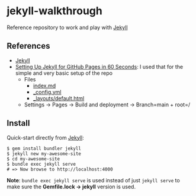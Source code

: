 # jekyll-walkthrough
Reference repository to work and play with [Jekyll](https://jekyllrb.com/)

## References

- [Jekyll](https://jekyllrb.com/)
- [Setting Up Jekyll for GitHub Pages in 60 Seconds](https://youtu.be/oYnBpDuYCgg): I used that for the simple and very basic setup of the repo
  - Files
    - [index.md](index.md)
    - [_config.yml](_config.yml)
    - [_layouts/default.html](_layouts/default.html)
  - Settings → Pages → Build and deployment → Branch=main + root=/

## Install

Quick-start directly from [Jekyll](https://jekyllrb.com/):
```
$ gem install bundler jekyll
$ jekyll new my-awesome-site
$ cd my-awesome-site
$ bundle exec jekyll serve
# => Now browse to http://localhost:4000
```
**Note**: `bundle exec jekyll serve` is used instead of just `jekyll serve` to make sure the **Gemfile.lock → jekyll** version is used.
